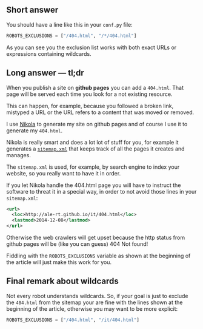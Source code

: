 Short answer
------------

You should have a line like this in your `conf.py` file:

```python
ROBOTS_EXCLUSIONS = ["/404.html", "/*/404.html"]
```

As you can see you the exclusion list works with both exact URLs or expressions containing wildcards.

Long answer &mdash; tl;dr
-------------------------

When you publish a site on **github pages** you can add a `404.html`. That page will be served each time you look for a not existing resource.

This can happen, for example, because you followed a broken link, mistyped a URL or the URL refers to a content that was moved or removed.

I use <a href="http://getnikola.com/">Nikola</a> to generate my site on github pages and of course I use it to generate my `404.html`.

Nikola is really smart and does a lot lot of stuff for you, for example it generates a <a href="/sitemap.xml">`sitemap.xml`</a> that keeps track of all the pages it creates and manages.

The `sitemap.xml` is used, for example, by search engine to index your website, so you really want to have it in order.

If you let Nikola handle the 404.html page you will have to instruct the software to threat it in a special way, in order to not avoid those lines in your `sitemap.xml`:

```xml
<url>
  <loc>http://ale-rt.github.io/it/404.html</loc>
  <lastmod>2014-12-08</lastmod>
</url>
```

Otherwise the web crawlers will get upset because the http status from github pages will be (like you can guess) 404 Not found!

Fiddling with the `ROBOTS_EXCLUSIONS` variable as shown at the beginning of the article will just make this work for you.

Final remark about wildcards
----------------------------

Not every robot understands wildcards. So, if your goal is just to exclude the `404.html` from the sitemap your are fine with the lines shown at the beginning of the article, otherwise you may want to be more explicit:

```python
ROBOTS_EXCLUSIONS = ["/404.html", "/it/404.html"]
```
